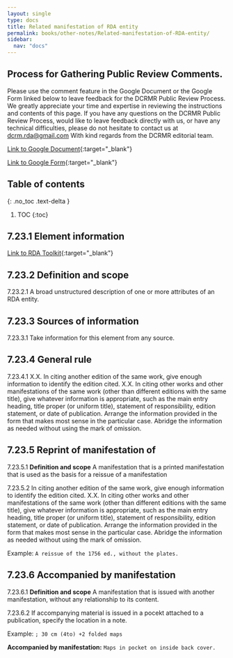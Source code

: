 ```yaml
---
layout: single
type: docs
title: Related manifestation of RDA entity
permalink: books/other-notes/Related-manifestation-of-RDA-entity/
sidebar:
  nav: "docs"
---
```


## Process for Gathering Public Review Comments.
Please use the comment feature in the Google Document or the Google Form linked below to leave feedback for the DCRMR Public Review Process.  We greatly appreciate your time and expertise in reviewing the instructions and contents of this page.  If you have any questions on the DCRMR Public Review Process, would like to leave feedback directly with us, or have any technical difficulties, please do not hesitate to contact us at dcrm.rda@gmail.com  With kind regards from the DCRMR editorial team.

[Link to Google Document](https://docs.google.com/document/d/1ci6PF31FKjpRFRlayhOQCrnTyBp9kdaIyGtwNGIjUBs/edit){:target="_blank"}

[Link to Google Form](https://docs.google.com/forms/d/e/1FAIpQLSdNtJkbY1mngdTcvCoB7zZcpaIuuKHvlbyiidP-QunDy14VcQ/viewform){:target="_blank"}

## Table of contents
{: .no_toc .text-delta }

1. TOC
{:toc}

## 7.23.1 Element information

[Link to RDA Toolkit](https://beta.rdatoolkit.org/Content/Index?externalId=en-US_ala-1ddf3c16-7d6d-3d8b-9935-24c5fa7c16f4){:target="_blank"}

## 7.23.2 Definition and scope

<a name="7.23.2.1">7.23.2.1</a> A broad unstructured description of one or more attributes of an RDA entity.

## 7.23.3 Sources of information

<a name="7.23.3.1">7.23.3.1</a>  Take information for this element from any source.

## 7.23.4 General rule

<a name="7.23.4.1">7.23.4.1</a> X.X. In citing another edition of the same work, give enough information to identify the edition cited.
X.X. In citing other works and other manifestations of the same work (other than different editions with the same title), give whatever information is appropriate, such as the main entry heading, title proper (or uniform title), statement of responsibility, edition statement, or date of publication. Arrange the information provided in the form that makes most sense in the particular case. Abridge the information as needed without using the mark of omission.

## 7.23.5 Reprint of manifestation of

<a name="7.23.5.1">7.23.5.1</a> **Definition and scope** A manifestation that is a printed manifestation that is used as the basis for a reissue of a manifestation

<a name="7.23.5.2">7.23.5.2</a> In citing another edition of the same work, give enough information to identify the edition cited.
X.X. In citing other works and other manifestations of the same work (other than different editions with the same title), give whatever information is appropriate, such as the main entry heading, title proper (or uniform title), statement of responsibility, edition statement, or date of publication. Arrange the information provided in the form that makes most sense in the particular case. Abridge the information as needed without using the mark of omission.

Example: `A reissue of the 1756 ed., without the plates.`

## 7.23.6 Accompanied by manifestation

<a name="7.23.6.1">7.23.6.1</a> **Definition and scope** A manifestation that is issued with another manifestation, without any relationship to its content.

<a name="7.23.6.2">7.23.6.2</a> If accompanying material is issued in a pocekt attached to a publication, specify the location in a note.

Example: `; 30 cm (4to) +2 folded maps`

**Accompanied by manifestation:** `Maps in pocket on inside back cover.`